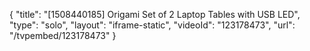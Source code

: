 {
    "title": "[1508440185] Origami Set of 2 Laptop Tables with USB   LED",
    "type": "solo",
    "layout": "iframe-static",
    "videoId": "123178473",
    "url": "\/tvpembed\/123178473"
}